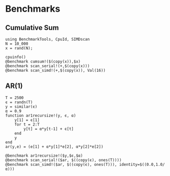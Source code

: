 # Benchmarks

## Cumulative Sum

```@example bench
using BenchmarkTools, CpuId, SIMDscan
N = 10_000
x = rand(N);
```
```@repl bench
cpuinfo()
@benchmark cumsum!($(copy(x)),$x)
@benchmark scan_serial!(+,$(copy(x)))
@benchmark scan_simd!(+,$(copy(x)), Val(16))
```

## AR(1) 

```@example bench
T = 2500
ϵ = randn(T)
y = similar(ϵ)
α = 0.9
function ar1recursize!(y, ϵ, α)
    y[1] = ϵ[1]
    for t = 2:T 
        y[t] = α*y[t-1] + ϵ[t]
    end 
    y
end
ar(y,e) = (e[1] + α*y[1]*e[2], α*y[2]*e[2])
```
```@repl bench
@benchmark ar1recursize!($y,$ϵ,$α)
@benchmark scan_serial!($ar, $((copy(ϵ), ones(T))))
@benchmark scan_simd!($ar, $((copy(ϵ), ones(T))), identity=$((0.0,1.0/α)))
```

